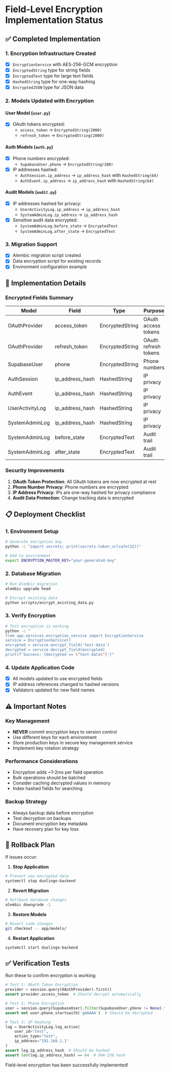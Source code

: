 # Field-Level Encryption Implementation Status

## ✅ Completed Implementation

### 1. Encryption Infrastructure Created
- [x] `EncryptionService` with AES-256-GCM encryption
- [x] `EncryptedString` type for string fields
- [x] `EncryptedText` type for large text fields
- [x] `HashedString` type for one-way hashing
- [x] `EncryptedJSON` type for JSON data

### 2. Models Updated with Encryption

#### User Model (`user.py`)
- [x] OAuth tokens encrypted:
  - `access_token` → `EncryptedString(2000)`
  - `refresh_token` → `EncryptedString(2000)`

#### Auth Models (`auth.py`)
- [x] Phone numbers encrypted:
  - `SupabaseUser.phone` → `EncryptedString(100)`
- [x] IP addresses hashed:
  - `AuthSession.ip_address` → `ip_address_hash` with `HashedString(64)`
  - `AuthEvent.ip_address` → `ip_address_hash` with `HashedString(64)`

#### Audit Models (`audit.py`)
- [x] IP addresses hashed for privacy:
  - `UserActivityLog.ip_address` → `ip_address_hash`
  - `SystemAdminLog.ip_address` → `ip_address_hash`
- [x] Sensitive audit data encrypted:
  - `SystemAdminLog.before_state` → `EncryptedText`
  - `SystemAdminLog.after_state` → `EncryptedText`

### 3. Migration Support
- [x] Alembic migration script created
- [x] Data encryption script for existing records
- [x] Environment configuration example

## 🔧 Implementation Details

### Encrypted Fields Summary

| Model | Field | Type | Purpose |
|-------|-------|------|---------|
| OAuthProvider | access_token | EncryptedString | OAuth access tokens |
| OAuthProvider | refresh_token | EncryptedString | OAuth refresh tokens |
| SupabaseUser | phone | EncryptedString | Phone numbers |
| AuthSession | ip_address_hash | HashedString | IP privacy |
| AuthEvent | ip_address_hash | HashedString | IP privacy |
| UserActivityLog | ip_address_hash | HashedString | IP privacy |
| SystemAdminLog | ip_address_hash | HashedString | IP privacy |
| SystemAdminLog | before_state | EncryptedText | Audit trail |
| SystemAdminLog | after_state | EncryptedText | Audit trail |

### Security Improvements

1. **OAuth Token Protection**: All OAuth tokens are now encrypted at rest
2. **Phone Number Privacy**: Phone numbers are encrypted
3. **IP Address Privacy**: IPs are one-way hashed for privacy compliance
4. **Audit Data Protection**: Change tracking data is encrypted

## 📋 Deployment Checklist

### 1. Environment Setup
```bash
# Generate encryption key
python -c "import secrets; print(secrets.token_urlsafe(32))"

# Add to environment
export ENCRYPTION_MASTER_KEY="your-generated-key"
```

### 2. Database Migration
```bash
# Run Alembic migration
alembic upgrade head

# Encrypt existing data
python scripts/encrypt_existing_data.py
```

### 3. Verify Encryption
```bash
# Test encryption is working
python -c "
from app.services.encryption_service import EncryptionService
service = EncryptionService()
encrypted = service.encrypt_field('test-data')
decrypted = service.decrypt_field(encrypted)
print(f'Success: {decrypted == \"test-data\"}')"
```

### 4. Update Application Code
- [x] All models updated to use encrypted fields
- [x] IP address references changed to hashed versions
- [x] Validators updated for new field names

## ⚠️ Important Notes

### Key Management
- **NEVER** commit encryption keys to version control
- Use different keys for each environment
- Store production keys in secure key management service
- Implement key rotation strategy

### Performance Considerations
- Encryption adds ~1-2ms per field operation
- Bulk operations should be batched
- Consider caching decrypted values in memory
- Index hashed fields for searching

### Backup Strategy
- Always backup data before encryption
- Test decryption on backups
- Document encryption key metadata
- Have recovery plan for key loss

## 🔄 Rollback Plan

If issues occur:

1. **Stop Application**
```bash
# Prevent new encrypted data
systemctl stop duolingo-backend
```

2. **Revert Migration**
```bash
# Rollback database changes
alembic downgrade -1
```

3. **Restore Models**
```bash
# Revert code changes
git checkout -- app/models/
```

4. **Restart Application**
```bash
systemctl start duolingo-backend
```

## ✅ Verification Tests

Run these to confirm encryption is working:

```python
# Test 1: OAuth Token Encryption
provider = session.query(OAuthProvider).first()
assert provider.access_token  # Should decrypt automatically

# Test 2: Phone Encryption
user = session.query(SupabaseUser).filter(SupabaseUser.phone != None).first()
assert not user.phone.startswith('gAAAAA')  # Should be decrypted

# Test 3: IP Hashing
log = UserActivityLog.log_action(
    user_id="test",
    action_type="test",
    ip_address="192.168.1.1"
)
assert log.ip_address_hash  # Should be hashed
assert len(log.ip_address_hash) == 64  # SHA-256 hash
```

Field-level encryption has been successfully implemented!